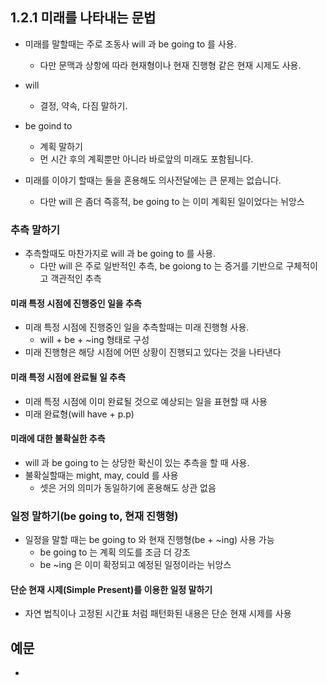 ## 1.2.1 미래를 나타내는 문법

- 미래를 말할때는 주로 조동사 will 과 be going to 를 사용.
  - 다만 문맥과 상항에 따라 현재형이나 현재 진행형 같은 현재 시제도 사용.
- will
  - 결정, 약속, 다짐 말하기.
- be goind to

  - 계획 말하기
  - 먼 시간 후의 계획뿐만 아니라 바로앞의 미래도 포함됩니다.

- 미래를 이야기 할때는 둘을 혼용해도 의사전달에는 큰 문제는 없습니다.
  - 다만 will 은 좀더 즉흥적, be going to 는 이미 계획된 일이었다는 뉘앙스

### 추측 말하기

- 추측할때도 마찬가지로 will 과 be going to 를 사용.
  - 다만 will 은 주로 일반적인 추측, be goiong to 는 증거를 기반으로 구체적이고 객관적인 추측

#### 미래 특정 시점에 진행중인 일을 추측

- 미래 특정 시점에 진행중인 일을 추측할때는 미래 진행형 사용.
  - will + be + ~ing 형태로 구성
- 미래 진행형은 해당 시점에 어떤 상황이 진행되고 있다는 것을 나타낸다

#### 미래 특정 시점에 완료될 일 추측

- 미래 특정 시점에 이미 완료될 것으로 예상되는 일을 표현할 때 사용
- 미래 완료형(will have + p.p)

#### 미래에 대한 불확실한 추측

- will 과 be going to 는 상당한 확신이 있는 추측을 할 때 사용.
- 불확실할때는 might, may, could 를 사용
  - 셋은 거의 의미가 동일하기에 혼용해도 상관 없음

### 일정 말하기(be going to, 현재 진행형)

- 일정을 말할 때는 be going to 와 현재 진행형(be + ~ing) 사용 가능
  - be going to 는 계획 의도를 조금 더 강조
  - be ~ing 은 이미 확정되고 예정된 일정이라는 뉘앙스

#### 단순 현재 시제(Simple Present)를 이용한 일정 말하기

- 자연 법칙이나 고정된 시간표 처럼 패턴화된 내용은 단순 현재 시제를 사용

## 예문

-
